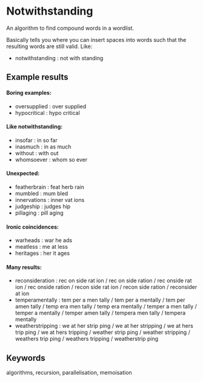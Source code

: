 # Notwithstanding
An algorithm to find compound words in a wordlist.

Basically tells you where you can insert spaces into words such that the resulting words are still valid. Like:
- notwithstanding : not with standing

## Example results
#### Boring examples:
- oversupplied : over supplied
- hypocritical : hypo critical
#### Like notwithstanding:
- insofar : in so far
- inasmuch : in as much
- without : with out
- whomsoever : whom so ever
#### Unexpected:
- featherbrain : feat herb rain
- mumbled : mum bled
- innervations : inner vat ions
- judgeship : judges hip
- pillaging : pill aging
#### Ironic coincidences:
- warheads : war he ads
- meatless : me at less
- heritages : her it ages
#### Many results:
- reconsideration : rec on side rat ion / rec on side ration / rec onside rat ion / rec onside ration / recon side rat ion / recon side ration / reconsider at ion
- temperamentally : tem per a men tally / tem per a mentally / tem per amen tally / temp era men tally / temp era mentally / temper a men tally / temper a mentally / temper amen tally / tempera men tally / tempera mentally
- weatherstripping : we at her strip ping / we at her stripping / we at hers trip ping / we at hers tripping / weather strip ping / weather stripping / weathers trip ping / weathers tripping / weatherstrip ping


## Keywords
algorithms, recursion, parallelisation, memoisation
